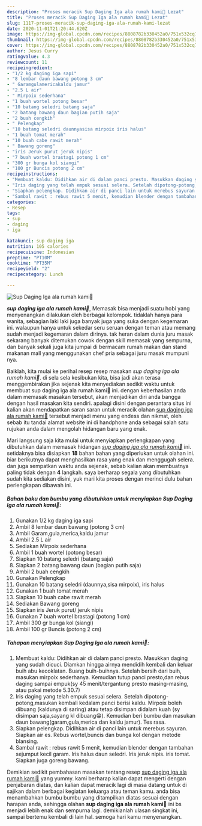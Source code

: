 ```yaml
---
description: "Proses meracik Sup Daging Iga ala rumah kami🐄 Lezat"
title: "Proses meracik Sup Daging Iga ala rumah kami🐄 Lezat"
slug: 1117-proses-meracik-sup-daging-iga-ala-rumah-kami-lezat
date: 2020-11-01T21:20:44.620Z
image: https://img-global.cpcdn.com/recipes/8808782b330452a0/751x532cq70/sup-daging-iga-ala-rumah-kami🐄-foto-resep-utama.jpg
thumbnail: https://img-global.cpcdn.com/recipes/8808782b330452a0/751x532cq70/sup-daging-iga-ala-rumah-kami🐄-foto-resep-utama.jpg
cover: https://img-global.cpcdn.com/recipes/8808782b330452a0/751x532cq70/sup-daging-iga-ala-rumah-kami🐄-foto-resep-utama.jpg
author: Jesus Curry
ratingvalue: 4.3
reviewcount: 11
recipeingredient:
- "1/2 kg daging iga sapi"
- "8 lembar daun bawang potong 3 cm"
- " Garamgulamericakaldu jamur"
- "2.5 L air"
- " Mirpoix sederhana"
- "1 buah wortel potong besar"
- "10 batang seledri batang saja"
- "2 batang bawang daun bagian putih saja"
- "2 buah cengkih"
- " Pelengkap"
- "10 batang seledri daunnyasisa mirpoix iris halus"
- "1 buah tomat merah"
- "10 buah cabe rawit merah"
- " Bawang goreng"
- "iris Jeruk purut jeruk nipis"
- "7 buah wortel brastagi potong 1 cm"
- "300 gr bunga kol siangi"
- "100 gr Buncis potong 2 cm"
recipeinstructions:
- "Membuat kaldu: Didihkan air di dalam panci presto. Masukkan daging yang sudah dicuci. Diamkan hingga airnya mendidih kembali dan keluar buih abu kecoklatan. Buang buih-buihnya. Setelah bersih dari buih, masukan mirpoix sederhanya. Kemudian tutup panci presto,dan rebus daging sampai empuk(sy 45 menit/tergantung presto masing-masing, atau pakai metode 5.30.7)"
- "Iris daging yang telah empuk sesuai selera. Setelah dipotong-potong,masukan kembali kedalam panci berisi kaldu. Mirpoix boleh dibuang (kaldunya di saring) atau tetap disimpan didalam kuah (sy disimpan saja,sayang kl dibuang😁). Kemudian beri bumbu dan masukan daun bawang(garam,gula,merica dan kaldu jamur). Tes rasa."
- "Siapkan pelengkap. Didihkan air di panci lain untuk merebus sayuran. Siapkan air es. Rebus wortel,buncis dan bunga kol dengan metode blansing."
- "Sambal rawit : rebus rawit 5 menit, kemudian blender dengan tambahan sejumput kecil garam. Iris halus daun seledri. Iris jeruk nipis. iris tomat. Siapkan juga goreng bawang."
categories:
- Resep
tags:
- sup
- daging
- iga

katakunci: sup daging iga 
nutrition: 105 calories
recipecuisine: Indonesian
preptime: "PT10M"
cooktime: "PT35M"
recipeyield: "2"
recipecategory: Lunch

---
```



![Sup Daging Iga ala rumah kami🐄](https://img-global.cpcdn.com/recipes/8808782b330452a0/751x532cq70/sup-daging-iga-ala-rumah-kami🐄-foto-resep-utama.jpg)

<b><i>sup daging iga ala rumah kami🐄</i></b>, Memasak bisa menjadi suatu hobi yang menyenangkan dilakukan oleh berbagai kelompok. tidaklah hanya para wanita, sebagian laki laki juga banyak juga yang suka dengan kegemaran ini. walaupun hanya untuk sekedar seru seruan dengan teman atau memang sudah menjadi kegemaran dalam dirinya. tak heran dalam dunia juru masak sekarang banyak ditemukan cowok dengan skill memasak yang sempurna, dan banyak sekali juga kita jumpai di bermacam rumah makan dan stand makanan mall yang menggunakan chef pria sebagai juru masak mumpuni nya.



Baiklah, kita mulai ke perihal resep resep masakan <i>sup daging iga ala rumah kami🐄</i>. di sela sela kesibukan kita, bisa jadi akan terasa menggembirakan jika sejenak kita menyediakan sedikit waktu untuk membuat sup daging iga ala rumah kami🐄 ini. dengan keberhasilan anda dalam memasak masakan tersebut, akan menjadikan diri anda bangga dengan hasil masakan kita sendiri. apalagi disini dengan perantara situs ini kalian akan mendapatkan saran saran untuk meracik olahan <u>sup daging iga ala rumah kami🐄</u> tersebut menjadi menu yang endess dan nikmat, oleh sebab itu tandai alamat website ini di handphone anda sebagai salah satu rujukan anda dalam mengolah hidangan baru yang enak.


Mari langsung saja kita mulai untuk menyiapkan perlengkapan yang dibutuhkan dalam memasak hidangan <u><i>sup daging iga ala rumah kami🐄</i></u> ini. setidaknya bisa disiapkan <b>18</b> bahan bahan yang diperlukan untuk olahan ini. biar berikutnya dapat menghasilkan rasa yang enak dan menggugah selera. dan juga sempatkan waktu anda sejenak, sebab kalian akan membuatnya paling tidak dengan <b>4</b> langkah. saya berharap segala yang dibutuhkan sudah kita sediakan disini, yuk mari kita proses dengan merinci dulu bahan perlengkapan dibawah ini.

<!--inarticleads1-->

##### Bahan baku dan bumbu yang dibutuhkan untuk menyiapkan Sup Daging Iga ala rumah kami🐄:

1. Gunakan 1/2 kg daging iga sapi
1. Ambil 8 lembar daun bawang (potong 3 cm)
1. Ambil  Garam,gula,merica,kaldu jamur
1. Ambil 2.5 L air
1. Sediakan  Mirpoix sederhana
1. Ambil 1 buah wortel (potong besar)
1. Siapkan 10 batang seledri (batang saja)
1. Siapkan 2 batang bawang daun (bagian putih saja)
1. Ambil 2 buah cengkih
1. Gunakan  Pelengkap
1. Gunakan 10 batang seledri (daunnya,sisa mirpoix), iris halus
1. Gunakan 1 buah tomat merah
1. Siapkan 10 buah cabe rawit merah
1. Sediakan  Bawang goreng
1. Siapkan iris Jeruk purut/ jeruk nipis
1. Gunakan 7 buah wortel brastagi (potong 1 cm)
1. Ambil 300 gr bunga kol (siangi)
1. Ambil 100 gr Buncis (potong 2 cm)




<!--inarticleads2-->

##### Tahapan menyiapkan Sup Daging Iga ala rumah kami🐄:

1. Membuat kaldu: Didihkan air di dalam panci presto. Masukkan daging yang sudah dicuci. Diamkan hingga airnya mendidih kembali dan keluar buih abu kecoklatan. Buang buih-buihnya. Setelah bersih dari buih, masukan mirpoix sederhanya. Kemudian tutup panci presto,dan rebus daging sampai empuk(sy 45 menit/tergantung presto masing-masing, atau pakai metode 5.30.7)
1. Iris daging yang telah empuk sesuai selera. Setelah dipotong-potong,masukan kembali kedalam panci berisi kaldu. Mirpoix boleh dibuang (kaldunya di saring) atau tetap disimpan didalam kuah (sy disimpan saja,sayang kl dibuang😁). Kemudian beri bumbu dan masukan daun bawang(garam,gula,merica dan kaldu jamur). Tes rasa.
1. Siapkan pelengkap. Didihkan air di panci lain untuk merebus sayuran. Siapkan air es. Rebus wortel,buncis dan bunga kol dengan metode blansing.
1. Sambal rawit : rebus rawit 5 menit, kemudian blender dengan tambahan sejumput kecil garam. Iris halus daun seledri. Iris jeruk nipis. iris tomat. Siapkan juga goreng bawang.




Demikian sedikit pembahasan masakan tentang resep <u>sup daging iga ala rumah kami🐄</u> yang yummy. kami berharap kalian dapat mengerti dengan penjabaran diatas, dan kalian dapat meracik lagi di masa datang untuk di sajikan dalam berbagai kegiatan keluarga atau teman kamu. anda bisa menambahkan bumbu bumbu yang ditampilkan diatas sesuai dengan harapan anda, sehingga olahan <b>sup daging iga ala rumah kami🐄</b> ini bs menjadi lebih enak dan sempurna lagi. demikianlah ulasan singkat ini, sampai bertemu kembali di lain hal. semoga hari kamu menyenangkan.
